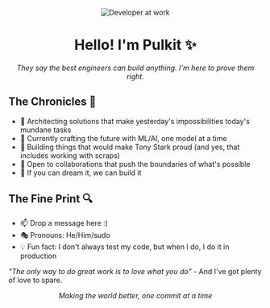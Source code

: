 <div align="center">
  
![Developer at work](https://media.giphy.com/media/13HgwGsXF0aiGY/giphy.gif)

# Hello! I'm Pulkit ✨

*They say the best engineers can build anything. I'm here to prove them right.*

</div>

## The Chronicles 📖
- 🎯 Architecting solutions that make yesterday's impossibilities today's mundane tasks
- 🔮 Currently crafting the future with ML/AI, one model at a time
- 🚀 Building things that would make Tony Stark proud (and yes, that includes working with scraps)
- 🤝 Open to collaborations that push the boundaries of what's possible
- 💭 If you can dream it, we can build it

## The Fine Print 🔍
- 📫 Drop a message here :)
- 🎭 Pronouns: He/Him/sudo
- 💡 Fun fact: I don't always test my code, but when I do, I do it in production

*"The only way to do great work is to love what you do"* - And I've got plenty of love to spare.

<div align="center">

*Making the world better, one commit at a time*

</div>
